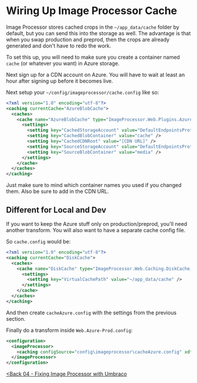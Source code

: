 # Wiring Up Image Processor Cache

Image Processor stores cached crops in the `~/app_data/cache` folder by default, but you can send this into the storage as well.  The advantage is that when you swap production and preprod, then the crops are already generated and don't have to redo the work.

To set this up, you will need to make sure you create a container named `cache` (or whatever you want) in Azure storage.

Next sign up for a CDN account on Azure.  You will have to wait at least an hour after signing up before it becomes live.

Next setup your `~/config/imageprocessor/cache.config` like so:

```xml
<?xml version="1.0" encoding="utf-8"?>
<caching currentCache="AzureBlobCache">
  <caches>
    <cache name="AzureBlobCache" type="ImageProcessor.Web.Plugins.AzureBlobCache.AzureBlobCache, ImageProcessor.Web.Plugins.AzureBlobCache" maxDays="365">
      <settings>
        <setting key="CachedStorageAccount" value="DefaultEndpointsProtocol=https;AccountName=;AccountKey=" />
        <setting key="CachedBlobContainer" value="cache" />
        <setting key="CachedCDNRoot" value="[CDN URL]" />
        <setting key="SourceStorageAccount" value="DefaultEndpointsProtocol=https;AccountName=;AccountKey=" />
        <setting key="SourceBlobContainer" value="media" />
      </settings>
    </cache>
  </caches>
</caching>
```

Just make sure to mind which container names you used if you changed them.  Also be sure to add in the CDN  URL.

## Different for Local and Dev
If you want to keep the Azure stuff only on production/preprod, you'll need another transform.  You will also want to have a separate cache config file.

So `cache.config` would be:

```xml
<?xml version="1.0" encoding="utf-8"?>
<caching currentCache="DiskCache">
  <caches>
    <cache name="DiskCache" type="ImageProcessor.Web.Caching.DiskCache, ImageProcessor.Web" maxDays="365">
      <settings>
        <setting key="VirtualCachePath" value="~/app_data/cache" />
      </settings>
    </cache>
  </caches>
</caching>
```

And then create `cacheAzure.config` with the settings from the previous section.

Finally do a transform inside `Web.Azure-Prod.config`:

```xml
<configuration>
  <imageProcessor>
    <caching configSource="config\imageprocessor\cacheAzure.config" xdt:Transform="SetAttributes(configSource)"/>
  </imageProcessor>
</configuration>
```

[<Back 04 - Fixing Image Processor with Umbraco](04%20-%20Fixing%20Image%20Processor%20with%20Umbraco.md)
